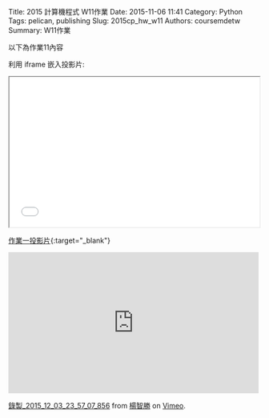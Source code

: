 Title: 2015 計算機程式 W11作業
Date: 2015-11-06 11:41
Category: Python
Tags: pelican, publishing
Slug: 2015cp_hw_w11
Authors: coursemdetw
Summary: W11作業

以下為作業11內容

利用 iframe 嵌入投影片:

<iframe src="40423143_cp_w11_p.html" width="500" height="300"></iframe>

[作業一投影片](40423143_cp_w11_p.html){:target="_blank"}

<iframe src="https://player.vimeo.com/video/147736920" width="500" height="282" frameborder="0" webkitallowfullscreen mozallowfullscreen allowfullscreen></iframe> <p><a href="https://vimeo.com/147736920">錄製_2015_12_03_23_57_07_856</a> from <a href="https://vimeo.com/user44207171">楊智勝</a> on <a href="https://vimeo.com">Vimeo</a>.</p>